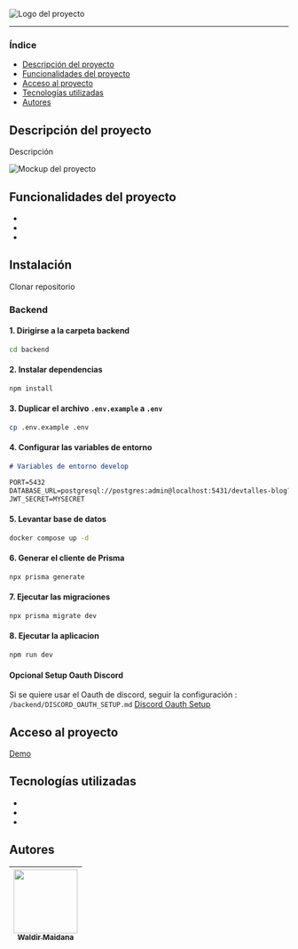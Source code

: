 ![Logo del proyecto](ubicación)

<hr />

### Índice

- [Descripción del proyecto](#Descripción-del-proyecto)
- [Funcionalidades del proyecto](#Funcionalidades-del-proyecto)
- [Acceso al proyecto](#Acceso-al-proyecto)
- [Tecnologías utilizadas](#Tecnologías-utilizadas)
- [Autores](#Autores)

## Descripción del proyecto

Descripción

![Mockup del proyecto](ubicación)

## Funcionalidades del proyecto

-
-
-

## Instalación

Clonar repositorio

### Backend

#### 1. Dirigirse a la carpeta backend

```bash
cd backend
```

#### 2. Instalar dependencias

```bash
npm install
```

#### 3. Duplicar el archivo `.env.example` a `.env`

```bash
cp .env.example .env
```

#### 4. Configurar las variables de entorno

```md
# Variables de entorno develop

PORT=5432
DATABASE_URL=postgresql://postgres:admin@localhost:5431/devtalles-blog?schema=public
JWT_SECRET=MYSECRET
```

#### 5. Levantar base de datos

```bash
docker compose up -d
```

#### 6. Generar el cliente de Prisma

```bash
npx prisma generate
```

#### 7. Ejecutar las migraciones

```bash
npx prisma migrate dev
```

#### 8. Ejecutar la aplicacion

```bash
npm run dev
```

#### Opcional Setup Oauth Discord

Si se quiere usar el Oauth de discord, seguir la configuración : `/backend/DISCORD_OAUTH_SETUP.md` [Discord Oauth Setup](/backend/DISCORD_OAUTH_SETUP.md)

## Acceso al proyecto

[Demo](enlace)

## Tecnologías utilizadas

-
-
-

## Autores

| [<img src='https://www.github.com/zidjian.png' width=115><br><sub>Waldir Maidana </sub>](https://github.com/zidjian) |
| :------------------------------------------------------------------------------------------------------------------: |
